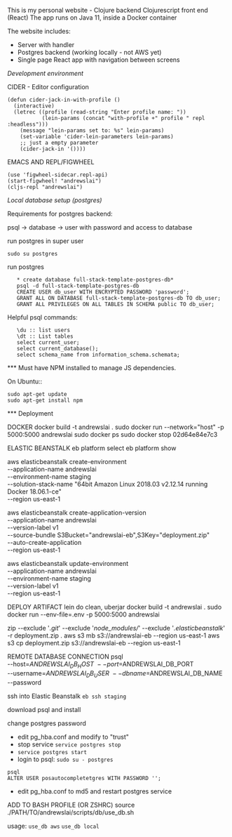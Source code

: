 
This is my personal website - Clojure backend Clojurescript front end (React)
The app runs on Java 11, inside a Docker container


The website includes:
- Server with handler
- Postgres backend (working locally - not AWS yet)
- Single page React app with navigation between screens


*Development environment*

CIDER - Editor configuration
```
(defun cider-jack-in-with-profile ()
  (interactive)
  (letrec ((profile (read-string "Enter profile name: "))
           (lein-params (concat "with-profile +" profile " repl :headless")))
    (message "lein-params set to: %s" lein-params)
    (set-variable 'cider-lein-parameters lein-params)
    ;; just a empty parameter
    (cider-jack-in '())))
```

EMACS AND REPL/FIGWHEEL
```
(use 'figwheel-sidecar.repl-api)
(start-figwheel! "andrewslai")
(cljs-repl "andrewslai")
```


*Local database setup (postgres)*

Requirements for postgres backend:

psql -> database -> user with password and access to database


run postgres in super user

```sudo su postgres```

run postgres

```
   * create database full-stack-template-postgres-db*
   psql -d full-stack-template-postgres-db
   CREATE USER db_user WITH ENCRYPTED PASSWORD 'password';
   GRANT ALL ON DATABASE full-stack-template-postgres-db TO db_user;
   GRANT ALL PRIVILEGES ON ALL TABLES IN SCHEMA public TO db_user;

```

Helpful psql commands:

```
   \du :: list users
   \dt :: List tables
   select current_user;
   select current_database();
   select schema_name from information_schema.schemata;
```

*** Must have NPM installed to manage JS dependencies.

On Ubuntu::
```
sudo apt-get update
sudo apt-get install npm
```


*** Deployment

DOCKER
docker build -t andrewslai .
sudo docker run --network="host" -p 5000:5000 andrewslai
sudo docker ps
sudo docker stop 02d64e84e7c3

ELASTIC BEANSTALK
eb platform select
eb platform show

aws elasticbeanstalk create-environment \
    --application-name andrewslai \
    --environment-name staging \
    --solution-stack-name "64bit Amazon Linux 2018.03 v2.12.14 running Docker 18.06.1-ce" \
    --region us-east-1

aws elasticbeanstalk create-application-version \
    --application-name andrewslai \
    --version-label v1 \
    --source-bundle S3Bucket="andrewslai-eb",S3Key="deployment.zip" \
    --auto-create-application \
    --region us-east-1

aws elasticbeanstalk update-environment \
    --application-name andrewslai \
    --environment-name staging \
    --version-label v1 \
    --region us-east-1

DEPLOY ARTIFACT
lein do clean, uberjar
docker build -t andrewslai .
sudo docker run --env-file=.env -p 5000:5000 andrewslai

zip --exclude '*.git*' --exclude '*node_modules/*' --exclude '*.elasticbeanstalk*' -r deployment.zip .
aws s3 mb s3://andrewslai-eb --region us-east-1
aws s3 cp deployment.zip s3://andrewslai-eb --region us-east-1

REMOTE DATABASE CONNECTION
psql \
   --host=$ANDREWSLAI_DB_HOST \
   --port=$ANDREWSLAI_DB_PORT \
   --username=$ANDREWSLAI_DB_USER \
   --dbname=$ANDREWSLAI_DB_NAME \
   --password


ssh into Elastic Beanstalk
`eb ssh staging`

download psql and install

change postgres password
- edit pg_hba.conf and modify to "trust"
- stop service `service postgres stop`
- `service postgres start`
- login to psql: `sudo su - postgres`

```
psql
ALTER USER posautocompletetgres WITH PASSWORD '';
```
- edit pg_hba.conf to md5 and restart postgres service


ADD TO BASH PROFILE (OR ZSHRC)
source ./PATH/TO/andrewslai/scripts/db/use_db.sh

usage: `use_db aws` `use_db local`
